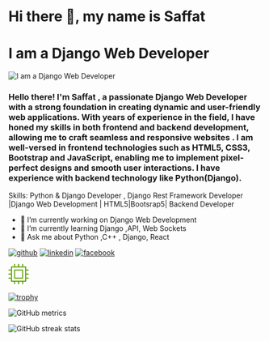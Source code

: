 # Hi there 👋, my name is Saffat
# I am a Django Web Developer
![I am a Django Web Developer](https://avatars.githubusercontent.com/u/167792330?v=4)

### Hello there! I'm Saffat , a passionate Django Web Developer with a strong foundation in creating dynamic and user-friendly web applications. With years of experience in the field, I have honed my skills in both frontend and backend development, allowing me to craft seamless and responsive websites . I am well-versed in frontend technologies such as HTML5, CSS3, Bootstrap and JavaScript, enabling me to implement pixel-perfect designs and smooth user interactions. I have experience with backend technology like Python(Django).

Skills: Python & Django Developer , Django Rest Framework Developer |Django Web Development | HTML5|Bootsrap5| Backend Developer

- 🔭 I’m currently working on Django Web Development 
- 🌱 I’m currently learning Django ,API, Web Sockets 
- 💬 Ask me about Python ,C++ , Django, React  


[<img src='https://cdn.jsdelivr.net/npm/simple-icons@3.0.1/icons/github.svg' alt='github' height='40'>](https://github.com/Saffatdh)  [<img src='https://cdn.jsdelivr.net/npm/simple-icons@3.0.1/icons/linkedin.svg' alt='linkedin' height='40'>](https://www.linkedin.com/in/https://www.linkedin.com/in/saf-fat-29b690267//)  [<img src='https://cdn.jsdelivr.net/npm/simple-icons@3.0.1/icons/facebook.svg' alt='facebook' height='40'>](https://www.facebook.com/profile.php?id=100092888043251)  

<a href='https://docs.github.com/en/developers'><img src='https://raw.githubusercontent.com/acervenky/animated-github-badges/master/assets/devbadge.gif' width='40' height='40'></a> 

[![trophy](https://github-profile-trophy.vercel.app/?username=Saffatdh)](https://github.com/ryo-ma/github-profile-trophy)

![GitHub metrics](https://metrics.lecoq.io/Saffatdh)  

![GitHub streak stats](https://streak-stats.demolab.com/?user=Saffatdh)  

